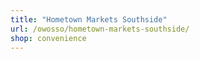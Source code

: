 ```yaml
---
title: "Hometown Markets Southside"
url: /owosso/hometown-markets-southside/
shop: convenience
---
```

